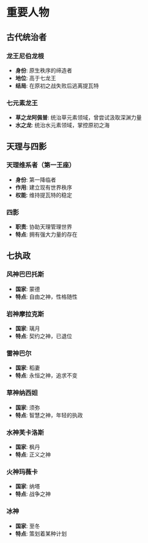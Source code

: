 # 重要人物

## 古代统治者

### 龙王尼伯龙根
- **身份**: 原生秩序的缔造者
- **地位**: 高于七龙王
- **结局**: 在原初之战失败后逃离提瓦特

### 七元素龙王
- **草之龙阿佩普**: 统治草元素领域，曾尝试汲取深渊力量
- **水之龙**: 统治水元素领域，掌控原初之海

## 天理与四影

### 天理维系者（第一王座）
- **身份**: 第一降临者
- **作用**: 建立现有世界秩序
- **权能**: 维持提瓦特的稳定

### 四影
- **职责**: 协助天理管理世界
- **特点**: 拥有强大力量的存在

## 七执政

### 风神巴巴托斯
- **国家**: 蒙德
- **特点**: 自由之神，性格随性

### 岩神摩拉克斯
- **国家**: 璃月
- **特点**: 契约之神，已退位

### 雷神巴尔
- **国家**: 稻妻
- **特点**: 永恒之神，追求不变

### 草神纳西妲
- **国家**: 须弥
- **特点**: 智慧之神，年轻的执政

### 水神芙卡洛斯
- **国家**: 枫丹
- **特点**: 正义之神

### 火神玛薇卡
- **国家**: 纳塔
- **特点**: 战争之神

### 冰神
- **国家**: 至冬
- **特点**: 策划着某种计划